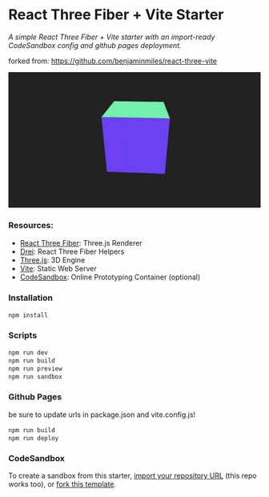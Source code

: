 # React Three Fiber + Vite Starter

_A simple React Three Fiber + Vite starter with an import-ready CodeSandbox config and github pages deployment._

forked from: https://github.com/benjaminmiles/react-three-vite

![Preview](/public/preview.gif)

### Resources:

- [React Three Fiber](https://docs.pmnd.rs/react-three-fiber/): Three.js Renderer
- [Drei](https://github.com/pmndrs/drei): React Three Fiber Helpers
- [Three.js](https://threejs.org/docs/index.html#manual/en/introduction/Creating-a-scene): 3D Engine
- [Vite](https://vitejs.dev/guide/): Static Web Server
- [CodeSandbox](https://codesandbox.io/docs/configuration): Online Prototyping Container (optional)

### Installation

```
npm install
```

### Scripts

```
npm run dev
npm run build
npm run preview
npm run sandbox
```

### Github Pages

be sure to update urls in package.json and vite.config.js!

```
npm run build
npm run deploy
```

### CodeSandbox

To create a sandbox from this starter, [import your repository URL](https://codesandbox.io/dashboard/repositories) (this repo works too), or [fork this template](https://codesandbox.io/s/react-three-fiber-vite-starter-r1tgld).
